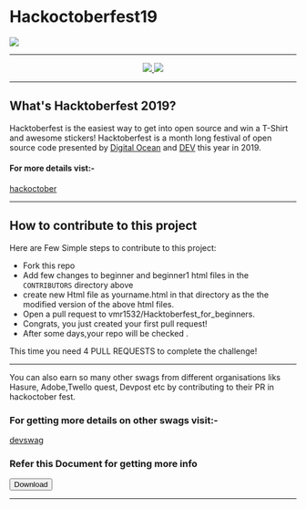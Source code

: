# Hackoctoberfest19
![](https://jenkins.io/images/hacktoberfest/2019_social.png)



***
<div align="center">
    <a href="https://hacktoberfest.digitalocean.com/">
            <img src="https://img.shields.io/badge/Hacktoberfest%202019-Win%20a%20T--Shirt-critical"></img>
</a>
    <a href="https://github.com/vmr1532/hackoctober19_for_newcommers/fork">
            <img src="https://img.shields.io/badge/PRs-welcome-brightgreen.svg"></img>
        </a>   
    
</div>

***

##  What's Hacktoberfest 2019?
Hacktoberfest is the easiest way to get into open source and win a T-Shirt and awesome stickers! Hacktoberfest is a month long festival of open source code presented by [Digital Ocean](https://www.digitalocean.com/) and [DEV](https://www.dev.to/) this year in 2019.

#### For more details vist:-
[hackoctober](https://hacktoberfest.digitalocean.com/)


***
## How to contribute to this project
Here are Few Simple steps to contribute to this project:

* Fork this repo
* Add few changes to beginner and beginner1 html files in the `CONTRIBUTORS` directory above 
* create new Html file as yourname.html in that directory as the the modified version of the above html files.
* Open a pull request to vmr1532/Hacktoberfest_for_beginners.
* Congrats, you just created your first pull request! 
* After some days,your repo will be checked .</br>

This time you need 4 PULL REQUESTS to complete the challenge!

***

You can also earn so many other swags from different organisations liks Hasure, Adobe,Twello quest, Devpost etc by contributing to their PR in hackoctober fest.


### For getting more details on other swags visit:-
[devswag](https://devswag.io/)

### Refer this Document for getting more info 

<a href="https://www.ortussolutions.com/blog/want-a-free-limited-edition-t-shirt-support-open-source-you-still-have-time-hacktoberfest2018.pdf" >
  <button class="btn"><i class="fa fa-download"></i> Download</button>
</a>



***
